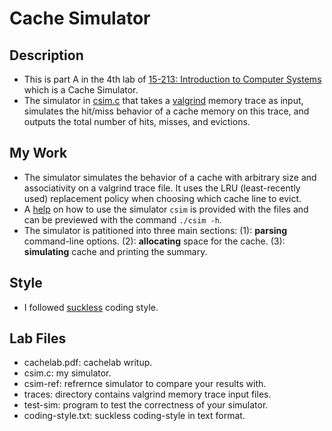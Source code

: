 # Cache Simulator


## Description

- This is part A in the 4th lab of [15-213: Introduction to Computer Systems](https://www.cs.cmu.edu/afs/cs.cmu.edu/academic/class/15213-f15/www/schedule.html) which is a Cache Simulator.
- The simulator in [csim.c](cachelab-handout/csim.c) that takes a [valgrind](https://man7.org/linux/man-pages/man1/valgrind.1.html) memory trace as input, simulates the hit/miss behavior of a cache memory on this trace, and outputs the total number of hits, misses, and evictions.


## My Work

- The simulator simulates the behavior of a cache with arbitrary size and associativity on a valgrind trace file. It uses the LRU (least-recently used) replacement policy when choosing which cache line to evict.
- A [help](cachelab-handout/help) on how to use the simulator `csim` is provided with the files and can be previewed with the command `./csim -h`.
- The simulator is patitioned into three main sections: (1): **parsing** command-line options. (2): **allocating** space for the cache. (3): **simulating** cache and printing the summary. 

## Style

- I followed [suckless](suckless.org/coding_style) coding style.

## Lab Files

- cachelab.pdf: cachelab writup.
- csim.c: my simulator.
- csim-ref: refrernce simulator to compare your results with.
- traces: directory contains valgrind memory trace input files.
- test-sim: program to test the correctness of your simulator.
- coding-style.txt: suckless coding-style in text format.

